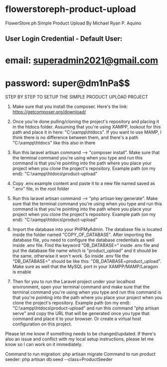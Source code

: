 # flowerstoreph-product-upload
FlowerStore.ph Simple Product Upload By Michael Ryan P. Aquino

## User Login Credential - Default User:
# email: superadmin2021@gmail.com
# password: super@dm1nPa$$

STEP BY STEP TO SETUP THE SIMPLE PRODUCT UPLOAD PROJECT
1. Make sure that you install the composer. Here's the link: https://getcomposer.org/download/

2. Once you're done pulling/cloning the project's repository and placing it in the htdocs folder. Assuming that you're using XAMPP, lookout for this path and place it in here: "C:\xampp\htdocs". If you want to use MAMP, I think there is no difference between them, and there's a path "C:\xampp\htdocs" like this also in there

3. Run this laravel artisan command --> "composer install". Make sure that the terminal command you're using when you type and run this command is that you're pointing into the path where you place your project when you clone the project's repository. Example path (on my end): "C:\xampp\htdocs\product-upload"

4. Copy .env.example content and paste it to a new file named saved as ".env" file, in the root folder

5. Run this laravel artisan command --> "php artisan key:generate". Make sure that the terminal command you're using when you type and run this command is that you're pointing into the path where you place your project when you clone the project's repository. Example path (on my end): "C:\xampp\htdocs\product-upload"

6. Import the database into your PHPMyAdmin. The database file is located inside the folder named "COPY_OF_DATABASE". After importing the database file, you need to configure the database credentials as well inside .env file. Find the keyword "DB_DATABASE=" inside .env file and put the database file name which is "product_upload" and it should be the same, otherwise it won't work. So inside .env file the "DB_DATABASE=" should be like this: "DB_DATABASE=product_upload". Make sure as well that the MySQL port in your XAMPP/MAMP/Laragon is enable

7. Then for you to run the Laravel project under your localhost environment, open your terminal command and make sure that the terminal command you're using when you type and run this command is that you're pointing into the path where you place your project when you clone the project's repository. Example path (on my end): "C:\xampp\htdocs\product-upload" and run this command "php artisan serve" and copy the URL that will be generated once you type that command and place it to your browser. Or create a virtual host configuration on this project.

Please let me know if something needs to be changed/updated. If there's also an issue and conflict with my local setup instructions, please let me know so I can work on it immediately.

Command to run migration: php artisan migrate
Command to run product seeder: php artisan db:seed --class=ProductSeeder
